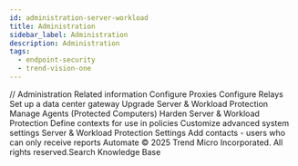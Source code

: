 ```yaml
---
id: administration-server-workload
title: Administration
sidebar_label: Administration
description: Administration
tags:
  - endpoint-security
  - trend-vision-one
---
```


/*<![CDATA[*/ $('#title').html($('meta[name=map-description]').attr('content')); /*]]>*/ Administration Related information Configure Proxies Configure Relays Set up a data center gateway Upgrade Server & Workload Protection Manage Agents (Protected Computers) Harden Server & Workload Protection Define contexts for use in policies Customize advanced system settings Server & Workload Protection Settings Add contacts - users who can only receive reports Automate © 2025 Trend Micro Incorporated. All rights reserved.Search Knowledge Base